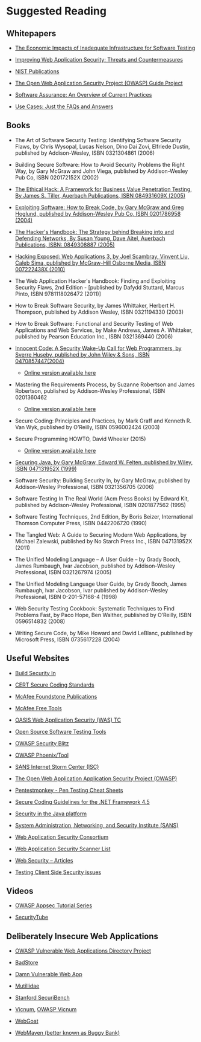 # Suggested Reading

## Whitepapers

- [The Economic Impacts of Inadequate Infrastructure for Software Testing](https://www.nist.gov/sites/default/files/documents/director/planning/report02-3.pdf)

- [Improving Web Application Security: Threats and Countermeasures](https://www.microsoft.com/en-ca/download/details.aspx?id=1330)

- [NIST Publications](https://csrc.nist.gov/publications/sp)

- [The Open Web Application Security Project (OWASP) Guide Project](https://www.owasp.org/index.php/OWASP_Guide_Project)

- [Software Assurance: An Overview of Current Practices](https://safecode.org/wp-content/uploads/2018/01/SAFECode_BestPractices0208.pdf)

- [Use Cases: Just the FAQs and Answers](https://www.ibm.com/developerworks/rational/library/content/RationalEdge/jan03/UseCaseFAQS_TheRationalEdge_Jan2003.pdf)

## Books

- The Art of Software Security Testing: Identifying Software Security Flaws, by Chris Wysopal, Lucas Nelson, Dino Dai Zovi, Elfriede Dustin, published by Addison-Wesley, ISBN 0321304861 (2006)

- Building Secure Software: How to Avoid Security Problems the Right Way, by Gary McGraw and John Viega, published by Addison-Wesley Pub Co, ISBN 020172152X (2002)

- [The Ethical Hack: A Framework for Business Value Penetration Testing, By James S. Tiller, Auerbach Publications, ISBN 084931609X (2005)](https://books.google.com/books?id=fwASXKXOolEC&printsec=frontcover&source=gbs_ge_summary_r&redir_esc=y#v=onepage&q&f=false)

- [Exploiting Software: How to Break Code, by Gary McGraw and Greg Hoglund, published by Addison-Wesley Pub Co, ISBN 0201786958 (2004)](http://www.exploitingsoftware.com)

- [The Hacker's Handbook: The Strategy behind Breaking into and Defending Networks, By Susan Young, Dave Aitel, Auerbach Publications, ISBN: 0849308887 (2005)](https://books.google.com/books?id=AO2fsAPVC34C&printsec=frontcover&source=gbs_ge_summary_r&redir_esc=y#v=onepage&q&f=false)

- [Hacking Exposed: Web Applications 3, by Joel Scambray, Vinvent Liu, Caleb Sima, published by McGraw-Hill Osborne Media, ISBN 007222438X (2010)](http://www.webhackingexposed.com/)

- The Web Application Hacker's Handbook: Finding and Exploiting Security Flaws, 2nd Edition - [published by Dafydd Stuttard, Marcus Pinto, ISBN 9781118026472 (2011)]

- How to Break Software Security, by James Whittaker, Herbert H. Thompson, published by Addison Wesley, ISBN 0321194330 (2003)

- How to Break Software: Functional and Security Testing of Web Applications and Web Services, by Make Andrews, James A. Whittaker, published by Pearson Education Inc., ISBN 0321369440 (2006)

- [Innocent Code: A Security Wake-Up Call for Web Programmers, by Sverre Huseby, published by John Wiley & Sons, ISBN 0470857447(2004)](http://innocentcode.thathost.com)

  - [Online version available here](https://books.google.com/books?id=RjVjgPQsKogC&printsec=frontcover&source=gbs_ge_summary_r&redir_esc=y#v=onepage&q&f=false)

- Mastering the Requirements Process, by Suzanne Robertson and James Robertson, published by Addison-Wesley Professional, ISBN 0201360462

  - [Online version available here](https://books.google.com/books?id=SN4WegDHVCcC&printsec=frontcover&source=gbs_ge_summary_r&cad=0#v=onepage&q&f=false)

- Secure Coding: Principles and Practices, by Mark Graff and Kenneth R. Van Wyk, published by O’Reilly, ISBN 0596002424 (2003)

- Secure Programming HOWTO, David Wheeler (2015)

  - [Online version available here](https://dwheeler.com/secure-programs/Secure-Programs-HOWTO/index.html)

- [Securing Java, by Gary McGraw, Edward W. Felten, published by Wiley, ISBN 047131952X (1999)](http://www.securingjava.com)

- Software Security: Building Security In, by Gary McGraw, published by Addison-Wesley Professional, ISBN 0321356705 (2006)

- Software Testing In The Real World (Acm Press Books) by Edward Kit, published by Addison-Wesley Professional, ISBN 0201877562 (1995)

- Software Testing Techniques, 2nd Edition, By Boris Beizer, International Thomson Computer Press, ISBN 0442206720 (1990)

- The Tangled Web: A Guide to Securing Modern Web Applications, by Michael Zalewski, published by No Starch Press Inc., ISBN 047131952X (2011)

- The Unified Modeling Language – A User Guide – by Grady Booch, James Rumbaugh, Ivar Jacobson, published by Addison-Wesley Professional, ISBN 0321267974 (2005)

- The Unified Modeling Language User Guide, by Grady Booch, James Rumbaugh, Ivar Jacobson, Ivar published by Addison-Wesley Professional, ISBN 0-201-57168-4 (1998)

- Web Security Testing Cookbook: Systematic Techniques to Find Problems Fast, by Paco Hope, Ben Walther, published by O’Reilly, ISBN 0596514832 (2008)

- Writing Secure Code, by Mike Howard and David LeBlanc, published by Microsoft Press, ISBN 0735617228 (2004)

## Useful Websites

- [Build Security In](https://www.us-cert.gov/bsi)

- [CERT Secure Coding Standards](https://wiki.sei.cmu.edu/confluence/display/seccode/SEI+CERT+Coding+Standards)

- [McAfee Foundstone Publications](https://www.mcafee.com/enterprise/en-us/search.html?q=Foundstone)

- [McAfee Free Tools](https://www.mcafee.com/enterprise/en-us/downloads/free-tools.html)

- [OASIS Web Application Security (WAS) TC](https://www.oasis-open.org/committees/tc_home.php?wg_abbrev=was)

- [Open Source Software Testing Tools](https://www.opensourcetesting.org/category/security/)

- [OWASP Security Blitz](https://www.owasp.org/index.php/OWASP_Security_Blitz)

- [OWASP Phoenix/Tool](https://www.owasp.org/index.php/Phoenix/Tools)
- [SANS Internet Storm Center (ISC)](https://isc.sans.edu/)

- [The Open Web Application Application Security Project (OWASP)](https://www.owasp.org/index.php/Main_Page)

- [Pentestmonkey - Pen Testing Cheat Sheets](http://pentestmonkey.net/cheat-sheet)

- [Secure Coding Guidelines for the .NET Framework 4.5](https://docs.microsoft.com/en-us/dotnet/standard/security/secure-coding-guidelines)

- [Security in the Java platform](https://docs.oracle.com/javase/6/docs/technotes/guides/security/overview/jsoverview.html)

- [System Administration, Networking, and Security Institute (SANS)](https://www.sans.org)

- [Web Application Security Consortium](http://www.webappsec.org/projects/)

- [Web Application Security Scanner List](http://projects.webappsec.org/w/page/13246988/Web%20Application%20Security%20Scanner%20List)

- [Web Security – Articles](https://www.acunetix.com/blog/category/web-security-zone/)

- [Testing Client Side Security issues](http://www.domxss.com/domxss/)

## Videos

- [OWASP Appsec Tutorial Series](https://www.owasp.org/index.php/OWASP_Appsec_Tutorial_Series)

- [SecurityTube](http://www.securitytube.net/)

## Deliberately Insecure Web Applications

- [OWASP Vulnerable Web Applications Directory Project](https://www.owasp.org/index.php/OWASP_Vulnerable_Web_Applications_Directory_Project#tab=Main)

- [BadStore](https://www.vulnhub.com/entry/badstore-123,41)

- [Damn Vulnerable Web App](http://www.dvwa.co.uk/)

- [Mutillidae](https://www.irongeek.com/i.php?page=mutillidae/mutillidae-deliberately-vulnerable-php-owasp-top-10)

- [Stanford SecuriBench](https://suif.stanford.edu/~livshits/securibench/)

- [Vicnum](https://sourceforge.net/projects/vicnum/), [OWASP Vicnum](https://www.owasp.org/index.php/Category:OWASP_Vicnum_Project)

- [WebGoat](https://www.owasp.org/index.php/Category:OWASP_WebGoat_Project)

- [WebMaven (better known as Buggy Bank)](https://www.mavensecurity.com/about/webmaven)

